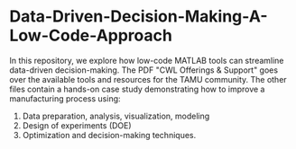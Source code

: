 # Data-Driven-Decision-Making-A-Low-Code-Approach

In this repository, we explore how low-code MATLAB tools can streamline data-driven decision-making. The PDF "CWL Offerings & Support" goes over the available tools and resources for the TAMU community. The other files contain a hands-on case study demonstrating how to improve a manufacturing process using:
1.	Data preparation, analysis, visualization, modeling
2.	Design of experiments (DOE)
3.	Optimization and decision-making techniques.
